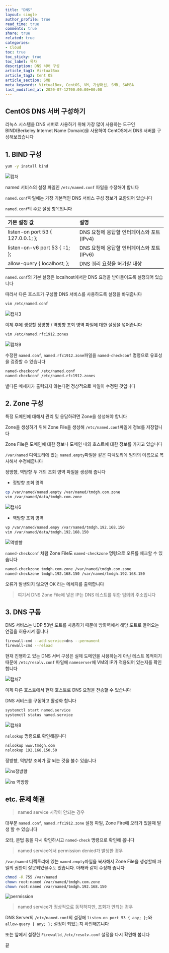 ```yaml
---
title: "DNS"
layout: single
author_profile: true
read_time: true
comments: true
share: true
related: true
categories:
- Cloud
toc: true
toc_sticky: true
toc_label: 목차
description: DNS 서버 구성
article_tag1: VirtualBox
article_tag2: Cent OS
article_section: SMB
meta_keywords: VirtualBox, CentOS, VM, 가상머신, SMB, SAMBA
last_modified_at: 2020-07-12T00:00:00+00:00
---
```

## CentOS DNS 서버 구성하기

리눅스 시스템을 DNS 서버로 사용하기 위해 가장 많이 사용하는 도구인 BIND(Berkeley Internet Name Domain)을 사용하여 CentOS에서 DNS 서버를 구성해보겠습니다

## 1. BIND 구성

~~~bash
yum -y install bind
~~~

![캡처](https://user-images.githubusercontent.com/51220344/87241605-ddc78880-c45f-11ea-9590-31bad709c0a0.PNG)


named 서비스의 설정 파일인 `/etc/named.conf` 파일을 수정해야 합니다

`named.conf`파일에는 가장 기본적인 DNS 서비스 구성 정보가 포함되어 있습니다

`named.conf`의 주요 설정 항목입니다

|기본 설정 값|설명|
|:---|:---|
|listen-on port 53 { 127.0.0.1; };|DNS 요청에 응답할 인터페이스와 포트(IPv4)|
|listen-on-v6 port 53 { ::1; };|DNS 요청에 응답할 인터페이스와 포트(IPv6)
|allow-query { localhost; };|DNS 쿼리 요청을 허가할 대상|

`named.conf`의 기본 설정은 localhost에서만 DNS 요청을 받아들이도록 설정되어 있습니다

따라서 다른 호스트가 구성할 DNS 서비스를 사용하도록 설정을 바꿔줍니다

~~~bash
vim /etc/named.conf
~~~

![캡처3](https://user-images.githubusercontent.com/51220344/87241618-fb94ed80-c45f-11ea-97be-a88c4f3b7d6e.PNG)

이제 후에 생성할 정방향 / 역방향 조회 영역 파일에 대한 설정을 넣어줍니다

~~~bash
vim /etc/named.rfc1912.zones
~~~

![캡처9](https://user-images.githubusercontent.com/51220344/87241634-0b143680-c460-11ea-99a7-48c3e0924bdc.PNG)

수정한 `named.conf`, `named.rfc1912.zone`파일을 `named-checkconf` 명령으로 유효성을 검증할 수 있습니다

~~~bash
named-checkconf /etc/named.conf
named-checkconf /etc/named.rfc1912.zones
~~~

별다른 메세지가 출력되지 않는다면 정상적으로 파일이 수정된 것입니다

## 2. Zone 구성

특정 도메인에 대해서 관리 및 응답하려면 Zone을 생성해야 합니다

Zone을 생성하기 위해 Zone File을 생성해 `/etc/named.conf`파일에 정보를 저장합니다

Zone File은 도메인에 대한 정보나 도메인 내의 호스트에 대한 정보를 가지고 있습니다

`/var/named` 디렉토리에 있는 `named.empty`파일을 같은 디렉토리에 임의의 이름으로 복사해서 수정해줍니다

정방향, 역방향 두 개의 조회 영역 파일을 생성해 줍니다

- 정방향 조회 영역

~~~bash
cp /var/named/named.empty /var/named/tmdgh.com.zone
vim /var/named/data/tmdgh.com.zone
~~~

![캡처6](https://user-images.githubusercontent.com/51220344/87241574-875a4a00-c45f-11ea-8b25-a81d3852b781.PNG)

- 역방향 조회 영역

~~~bash
vp /var/named/named.empy /var/named/tmdgh.192.168.150
vim /var/named/data/tmdgh.192.168.150
~~~

![역방향](https://user-images.githubusercontent.com/51220344/87241569-79a4c480-c45f-11ea-8e79-8ced151164d5.PNG)

`named-checkconf` 처럼 Zone File도 `named-checkzone` 명령으로 오류를 체크할 수 있습니다

~~~bash
named-checkzone tmdgh.com.zone /var/named/tmdgh.com.zone
named-checkzone tmdgh.192.168.150 /var/named/tmdgh.192.168.150
~~~

오류가 발생되지 않으면 OK 라는 메세지를 출력합니다

> 여기서 DNS Zone File에 넣은 IP는 DNS 테스트를 위한 임의의 주소입니다

## 3. DNS 구동

DNS 서비스는 UDP 53번 포트를 사용하기 때문에 방화벽에서 해당 포트로 들어오는 연결을 허용시켜 줍니다
                                                
~~~bash
firewall-cmd --add-service=dns --permanent
firewall-cmd --reload
~~~

현재 진행하고 있는 DNS 서버 구성은 실제 도메인을 사용하는게 아닌 테스트 목적이기 때문에 `/etc/resolv.conf` 파일에 `nameserver`에 VM의 IP가 적용되어 있는지를 확인합니다

![캡처7](https://user-images.githubusercontent.com/51220344/87241707-c046ee80-c460-11ea-9980-a76693e2e47e.PNG)

이제 다른 호스트에서 현재 호스트로 DNS 요청을 전송할 수 있습니다

DNS 서비스를 구동하고 활성화 합니다

~~~bash
systemctl start named.service
systemctl status named.service
~~~

![캡처8](https://user-images.githubusercontent.com/51220344/87241647-254e1480-c460-11ea-91d3-943000ffe1d5.PNG)

`nslookup` 명령으로 확인해봅니다

~~~bash
nslookup www.tmdgh.com
nslookup 192.168.150.50
~~~

정방향, 역방향 조회가 잘 되는 것을 볼수 있습니다

![ns정방향](https://user-images.githubusercontent.com/51220344/87241687-91307d00-c460-11ea-983c-d2d8c7853100.PNG)

![ns 역방향](https://user-images.githubusercontent.com/51220344/87241682-8b3a9c00-c460-11ea-98f6-34179fa88c8f.PNG)

## etc. 문제 해결

> named service 시작이 안되는 경우

대부분 `named.conf`, `named.rfc1912.zone` 설정 파일, Zone Fire에 오타가 있을때 발생 할 수 있습니다

오타, 문법 등을 다시 확인하시고 `named-check` 명령으로 확인해 봅니다

> named service에서 permission denied가 발생한 경우

`/var/named` 디렉토리에 있는 `named.empty`파일을 복사해서 Zone File을 생성할때 파일의 권한이 잘못되었을수도 있습니다. 아래와 같이 수정해 줍니다

~~~bash
chmod -R 755 /var/named
chown root:named /var/named/tmdgh.com.zone
chown root:named /var/named/tmdgh.192.168.150
~~~

![permission](https://user-images.githubusercontent.com/51220344/87241835-d5704d00-c461-11ea-9df6-64514eeeb4c8.PNG)

> named service가 정상적으로 동작하지만, 조회가 안되는 경우

DNS Server의 `/etc/named.conf`의 설정에 `listen-on port 53 { any; };`와 `allow-query { any; };` 설정이 되었는지 확인해봅니다

또는 앞에서 설정한 `Firewalld`, `/etc/resolv.conf` 설정을 다시 확인해 봅니다

끝